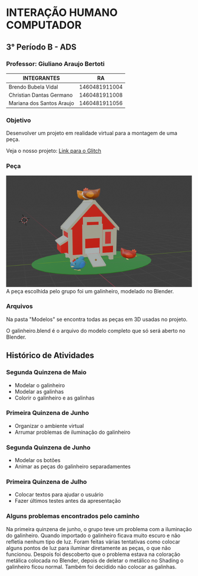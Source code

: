 # INTERAÇÃO HUMANO COMPUTADOR 
## 3° Período B - ADS

### Professor: Giuliano Araujo Bertoti


| INTEGRANTES               | RA            | 
| ------------------------- |:-------------:|
| Brendo Bubela Vidal       | 1460481911004 | 
| Christian Dantas Germano  | 1460481911008 |   
| Mariana dos Santos Araujo | 1460481911056 |   

### Objetivo
Desenvolver um projeto em realidade virtual para a montagem de uma peça.

Veja o nosso projeto: [Link para o Glitch](https://glitch.com/edit/#!/flying-bubbly-sprint?path=index.html%3A9%3A8 )

### Peça
![alt text](https://github.com/Marianaaraujo17/IHC/blob/master/Galinheiro.PNG)  
A peça escolhida pelo grupo foi um galinheiro, modelado no Blender. 

### Arquivos
Na pasta "Modelos" se encontra todas as peças em 3D usadas no projeto.

O galinheiro.blend é o arquivo do modelo completo que só será aberto no Blender.

## Histórico de Atividades

### Segunda Quinzena de Maio
- Modelar o galinheiro
- Modelar as galinhas
- Colorir o galinheiro e as galinhas

### Primeira Quinzena de Junho
- Organizar o ambiente virtual
- Arrumar problemas de iluminação do galinheiro

### Segunda Quinzena de Junho
- Modelar os botões
- Animar as peças do galinheiro separadamentes 

### Primeira Quinzena de Julho
- Colocar textos para ajudar o usuário
- Fazer últimos testes antes da apresentação

### Alguns problemas encontrados pelo caminho
Na primeira quinzena de junho, o grupo teve um problema com a iluminação do galinheiro. Quando importado o galinheiro ficava muito escuro e não refletia nenhum tipo de luz. Foram feitas várias tentativas como colocar alguns pontos de luz para iluminar diretamente as peças, o que não funcionou. Despois foi descoberto que o problema estava na coloração metálica colocada no Blender, depois de deletar o metálico no Shading o galinheiro ficou normal. 
Também foi decidido não colocar as galinhas.






